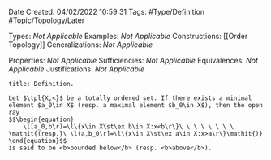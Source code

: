 <div class="topSpace"></div>

Date Created: 04/02/2022 10:59:31
Tags: #Type/Definition #Topic/Topology/Later

Types: <i>Not Applicable</i>
Examples: <i>Not Applicable</i>
Constructions: [[Order Topology]]
Generalizations: <i>Not Applicable</i>

Properties: <i>Not Applicable</i>
Sufficiencies: <i>Not Applicable</i>
Equivalences: <i>Not Applicable</i>
Justifications: <i>Not Applicable</i>

``` ad-Definition
title: Definition.

Let $\tpl{X,<}$ be a totally ordered set. If there exists a minimal element $a_0\in X$ (resp. a maximal element $b_0\in X$), then the open ray
$$\begin{equation}
    \l[a_0,b\r)=\l\{x\in X\st\ex b\in X:x<b\r\}\ \ \ \ \ \ \ \ \mathit{(resp.}\ \l(a,b_0\r]=\l\{x\in X\st\ex a\in X:x>a\r\}\mathit{)}
\end{equation}$$
is said to be <b>bounded below</b> (resp. <b>above</b>).

```
